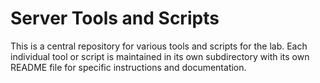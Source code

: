 # Server Tools and Scripts

This is a central repository for various tools and scripts for the lab. Each individual tool or script is maintained in its own subdirectory with its own README file for specific instructions and documentation.
